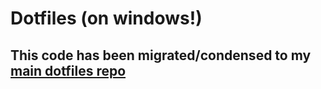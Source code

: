 # Dotfiles (on windows!)

## This code has been migrated/condensed to my [main dotfiles repo](https://github.com/brycekbargar/debian-dotfiles/tree/main/windows)
